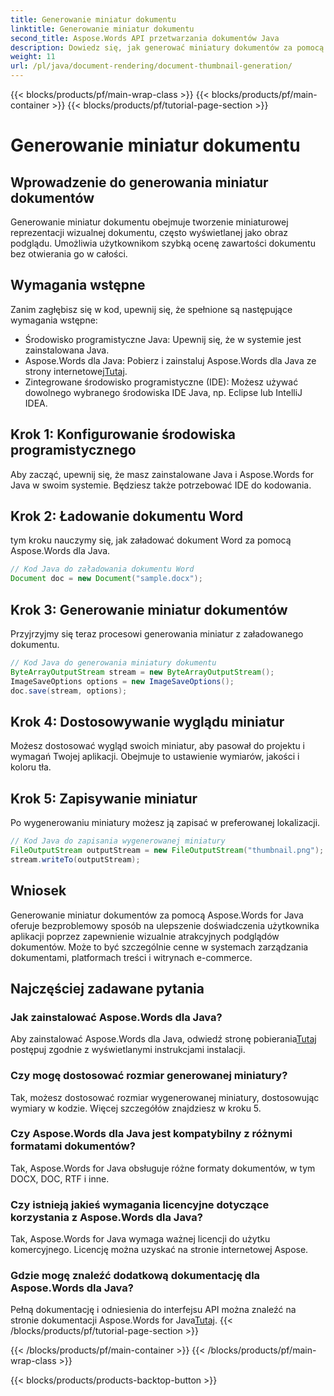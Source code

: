 ```yaml
---
title: Generowanie miniatur dokumentu
linktitle: Generowanie miniatur dokumentu
second_title: Aspose.Words API przetwarzania dokumentów Java
description: Dowiedz się, jak generować miniatury dokumentów za pomocą Aspose.Words dla Java. Ulepsz doświadczenia użytkowników za pomocą podglądów wizualnych.
weight: 11
url: /pl/java/document-rendering/document-thumbnail-generation/
---
```


{{< blocks/products/pf/main-wrap-class >}}
{{< blocks/products/pf/main-container >}}
{{< blocks/products/pf/tutorial-page-section >}}

# Generowanie miniatur dokumentu


## Wprowadzenie do generowania miniatur dokumentów

Generowanie miniatur dokumentu obejmuje tworzenie miniaturowej reprezentacji wizualnej dokumentu, często wyświetlanej jako obraz podglądu. Umożliwia użytkownikom szybką ocenę zawartości dokumentu bez otwierania go w całości.

## Wymagania wstępne

Zanim zagłębisz się w kod, upewnij się, że spełnione są następujące wymagania wstępne:

- Środowisko programistyczne Java: Upewnij się, że w systemie jest zainstalowana Java.
-  Aspose.Words dla Java: Pobierz i zainstaluj Aspose.Words dla Java ze strony internetowej[Tutaj](https://releases.aspose.com/words/java/).
- Zintegrowane środowisko programistyczne (IDE): Możesz używać dowolnego wybranego środowiska IDE Java, np. Eclipse lub IntelliJ IDEA.

## Krok 1: Konfigurowanie środowiska programistycznego

Aby zacząć, upewnij się, że masz zainstalowane Java i Aspose.Words for Java w swoim systemie. Będziesz także potrzebować IDE do kodowania.

## Krok 2: Ładowanie dokumentu Word

tym kroku nauczymy się, jak załadować dokument Word za pomocą Aspose.Words dla Java.

```java
// Kod Java do załadowania dokumentu Word
Document doc = new Document("sample.docx");
```

## Krok 3: Generowanie miniatur dokumentów

Przyjrzyjmy się teraz procesowi generowania miniatur z załadowanego dokumentu.

```java
// Kod Java do generowania miniatury dokumentu
ByteArrayOutputStream stream = new ByteArrayOutputStream();
ImageSaveOptions options = new ImageSaveOptions();
doc.save(stream, options);
```

## Krok 4: Dostosowywanie wyglądu miniatur

Możesz dostosować wygląd swoich miniatur, aby pasował do projektu i wymagań Twojej aplikacji. Obejmuje to ustawienie wymiarów, jakości i koloru tła.

## Krok 5: Zapisywanie miniatur

Po wygenerowaniu miniatury możesz ją zapisać w preferowanej lokalizacji.

```java
// Kod Java do zapisania wygenerowanej miniatury
FileOutputStream outputStream = new FileOutputStream("thumbnail.png");
stream.writeTo(outputStream);
```

## Wniosek

Generowanie miniatur dokumentów za pomocą Aspose.Words for Java oferuje bezproblemowy sposób na ulepszenie doświadczenia użytkownika aplikacji poprzez zapewnienie wizualnie atrakcyjnych podglądów dokumentów. Może to być szczególnie cenne w systemach zarządzania dokumentami, platformach treści i witrynach e-commerce.

## Najczęściej zadawane pytania

### Jak zainstalować Aspose.Words dla Java?

Aby zainstalować Aspose.Words dla Java, odwiedź stronę pobierania[Tutaj](https://releases.aspose.com/words/java/) postępuj zgodnie z wyświetlanymi instrukcjami instalacji.

### Czy mogę dostosować rozmiar generowanej miniatury?

Tak, możesz dostosować rozmiar wygenerowanej miniatury, dostosowując wymiary w kodzie. Więcej szczegółów znajdziesz w kroku 5.

### Czy Aspose.Words dla Java jest kompatybilny z różnymi formatami dokumentów?

Tak, Aspose.Words for Java obsługuje różne formaty dokumentów, w tym DOCX, DOC, RTF i inne.

### Czy istnieją jakieś wymagania licencyjne dotyczące korzystania z Aspose.Words dla Java?

Tak, Aspose.Words for Java wymaga ważnej licencji do użytku komercyjnego. Licencję można uzyskać na stronie internetowej Aspose.

### Gdzie mogę znaleźć dodatkową dokumentację dla Aspose.Words dla Java?

 Pełną dokumentację i odniesienia do interfejsu API można znaleźć na stronie dokumentacji Aspose.Words for Java[Tutaj](https://reference.aspose.com/words/java/).
{{< /blocks/products/pf/tutorial-page-section >}}

{{< /blocks/products/pf/main-container >}}
{{< /blocks/products/pf/main-wrap-class >}}

{{< blocks/products/products-backtop-button >}}
